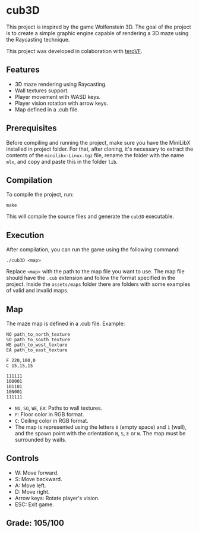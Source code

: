 # cub3D

This project is inspired by the game Wolfenstein 3D. The goal of the project is to create a simple graphic engine capable of rendering a 3D maze using the Raycasting technique.

This project was developed in colaboration with [teroVF](https://github.com/teroVF).

## Features

- 3D maze rendering using Raycasting.
- Wall textures support.
- Player movement with WASD keys.
- Player vision rotation with arrow keys.
- Map defined in a .cub file.

## Prerequisites

Before compiling and running the project, make sure you have the MiniLibX installed in project folder. For that, after cloning, it's necessary to extract the contents of the `minilibx-Linux.tgz` file, rename the folder with the name `mlx`, and copy and paste this in the folder `lib`.

## Compilation

To compile the project, run:
```shell
make
```
This will compile the source files and generate the `cub3D` executable.

## Execution
After compilation, you can run the game using the following command:

```shell
./cub3D <map>
```

Replace `<map>` with the path to the map file you want to use. The map file should have the `.cub` extension and follow the format specified in the project. Inside the `assets/maps` folder there are folders with some examples of valid and invalid maps.

## Map

The maze map is defined in a .cub file. Example:

```plaintext
NO path_to_north_texture
SO path_to_south_texture
WE path_to_west_texture
EA path_to_east_texture

F 220,100,0
C 15,15,15

111111
100001
101101
10N001
111111
```

- `NO`, `SO`, `WE`, `EA`: Paths to wall textures.
- `F`: Floor color in RGB format.
- `C`: Ceiling color in RGB format.
- The map is represented using the letters `0` (empty space) and `1` (wall), and the spawn point with the orientation `N`, `S`, `E` or `W`. The map must be surrounded by walls.

## Controls

- W: Move forward.
- S: Move backward.
- A: Move left.
- D: Move right.
- Arrow keys: Rotate player's vision.
- ESC: Exit game.

## Grade: 105/100